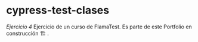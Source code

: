 # cypress-test-clases
*Ejercicio 4*
Ejercicio de un curso de FlamaTest.
Es parte de este Portfolio en construcción 🏗️ .